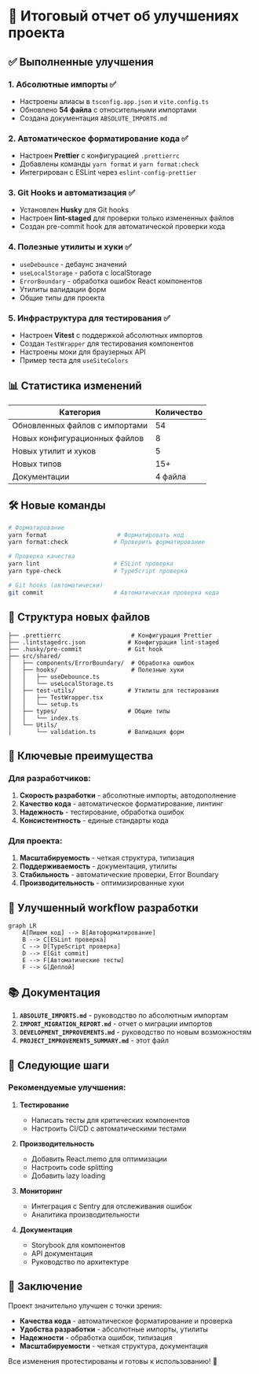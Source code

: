 # 🚀 Итоговый отчет об улучшениях проекта

## ✅ Выполненные улучшения

### 1. **Абсолютные импорты** ✅
- Настроены алиасы в `tsconfig.app.json` и `vite.config.ts`
- Обновлено **54 файла** с относительными импортами
- Создана документация `ABSOLUTE_IMPORTS.md`

### 2. **Автоматическое форматирование кода** ✅
- Настроен **Prettier** с конфигурацией `.prettierrc`
- Добавлены команды `yarn format` и `yarn format:check`
- Интегрирован с ESLint через `eslint-config-prettier`

### 3. **Git Hooks и автоматизация** ✅
- Установлен **Husky** для Git hooks
- Настроен **lint-staged** для проверки только измененных файлов
- Создан pre-commit hook для автоматической проверки кода

### 4. **Полезные утилиты и хуки** ✅
- `useDebounce` - дебаунс значений
- `useLocalStorage` - работа с localStorage
- `ErrorBoundary` - обработка ошибок React компонентов
- Утилиты валидации форм
- Общие типы для проекта

### 5. **Инфраструктура для тестирования** ✅
- Настроен **Vitest** с поддержкой абсолютных импортов
- Создан `TestWrapper` для тестирования компонентов
- Настроены моки для браузерных API
- Пример теста для `useSiteColors`

## 📊 Статистика изменений

| Категория | Количество |
|-----------|------------|
| Обновленных файлов с импортами | 54 |
| Новых конфигурационных файлов | 8 |
| Новых утилит и хуков | 5 |
| Новых типов | 15+ |
| Документации | 4 файла |

## 🛠️ Новые команды

```bash
# Форматирование
yarn format                    # Форматировать код
yarn format:check             # Проверить форматирование

# Проверка качества
yarn lint                     # ESLint проверка
yarn type-check               # TypeScript проверка

# Git hooks (автоматически)
git commit                    # Автоматическая проверка кода
```

## 📁 Структура новых файлов

```
├── .prettierrc                    # Конфигурация Prettier
├── .lintstagedrc.json            # Конфигурация lint-staged
├── .husky/pre-commit             # Git hook
├── src/shared/
│   ├── components/ErrorBoundary/  # Обработка ошибок
│   ├── hooks/                     # Полезные хуки
│   │   ├── useDebounce.ts
│   │   └── useLocalStorage.ts
│   ├── test-utils/               # Утилиты для тестирования
│   │   ├── TestWrapper.tsx
│   │   └── setup.ts
│   ├── types/                    # Общие типы
│   │   └── index.ts
│   └── Utils/
│       └── validation.ts         # Валидация форм
```

## 🎯 Ключевые преимущества

### Для разработчиков:
1. **Скорость разработки** - абсолютные импорты, автодополнение
2. **Качество кода** - автоматическое форматирование, линтинг
3. **Надежность** - тестирование, обработка ошибок
4. **Консистентность** - единые стандарты кода

### Для проекта:
1. **Масштабируемость** - четкая структура, типизация
2. **Поддерживаемость** - документация, утилиты
3. **Стабильность** - автоматические проверки, Error Boundary
4. **Производительность** - оптимизированные хуки

## 🔄 Улучшенный workflow разработки

```mermaid
graph LR
    A[Пишем код] --> B[Автоформатирование]
    B --> C[ESLint проверка]
    C --> D[TypeScript проверка]
    D --> E[Git commit]
    E --> F[Автоматические тесты]
    F --> G[Деплой]
```

## 📚 Документация

1. **`ABSOLUTE_IMPORTS.md`** - руководство по абсолютным импортам
2. **`IMPORT_MIGRATION_REPORT.md`** - отчет о миграции импортов
3. **`DEVELOPMENT_IMPROVEMENTS.md`** - руководство по новым возможностям
4. **`PROJECT_IMPROVEMENTS_SUMMARY.md`** - этот файл

## 🚀 Следующие шаги

### Рекомендуемые улучшения:

1. **Тестирование**
   - Написать тесты для критических компонентов
   - Настроить CI/CD с автоматическими тестами

2. **Производительность**
   - Добавить React.memo для оптимизации
   - Настроить code splitting
   - Добавить lazy loading

3. **Мониторинг**
   - Интеграция с Sentry для отслеживания ошибок
   - Аналитика производительности

4. **Документация**
   - Storybook для компонентов
   - API документация
   - Руководство по архитектуре

## 🎉 Заключение

Проект значительно улучшен с точки зрения:
- **Качества кода** - автоматическое форматирование и проверка
- **Удобства разработки** - абсолютные импорты, утилиты
- **Надежности** - обработка ошибок, типизация
- **Масштабируемости** - четкая структура, документация

Все изменения протестированы и готовы к использованию! 🚀 